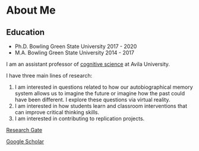 # About Me

## Education
* Ph.D. Bowling Green State University 2017 - 2020
* M.A. Bowling Green State University 2014 - 2017

I am an assistant professor of [cognitive science](http://catalog.avila.edu/preview_program.php?catoid=14&poid=1836) at Avila University.

I have three main lines of research:
1. I am interested in questions related to how our autobiographical memory system allows us to imagine the future or imagine how the past could have been different. I explore these questions via virtual reality.
2. I am interested in how students learn and classroom interventions that can improve critical thinking skills. 
3. I am interested in contributing to replication projects.

[Research Gate](https://www.researchgate.net/profile/Jared_Branch)

[Google Scholar](https://scholar.google.com/citations?user=HnuYVnsAAAAJ&hl=en)
